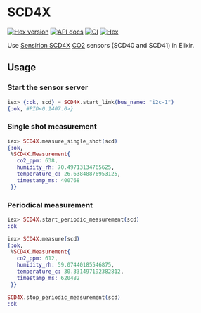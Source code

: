 # SCD4X

[![Hex version](https://img.shields.io/hexpm/v/scd4x.svg 'Hex version')](https://hex.pm/packages/scd4x)
[![API docs](https://img.shields.io/hexpm/v/scd4x.svg?label=docs 'API docs')](https://hexdocs.pm/scd4x)
[![CI](https://github.com/mnishiguchi/scd4x/actions/workflows/ci.yml/badge.svg)](https://github.com/mnishiguchi/scd4x/actions/workflows/ci.yml)
[![Hex](https://github.com/mnishiguchi/scd4x/actions/workflows/hex.yml/badge.svg)](https://github.com/mnishiguchi/scd4x/actions/workflows/hex.yml)

Use [Sensirion SCD4X](https://www.sensirion.com/en/environmental-sensors/carbon-dioxide-sensors/carbon-dioxide-sensor-scd4x) [CO2](https://en.wikipedia.org/wiki/Carbon_dioxide) sensors (SCD40 and SCD41) in Elixir.

## Usage

### Start the sensor server

```elixir
iex> {:ok, scd} = SCD4X.start_link(bus_name: "i2c-1")
{:ok, #PID<0.1407.0>}
```

### Single shot measurement

```elixir
iex> SCD4X.measure_single_shot(scd)
{:ok,
 %SCD4X.Measurement{
   co2_ppm: 638,
   humidity_rh: 70.49713134765625,
   temperature_c: 26.63848876953125,
   timestamp_ms: 400768
 }}
```

### Periodical measurement

```elixir
iex> SCD4X.start_periodic_measurement(scd)
:ok

iex> SCD4X.measure(scd)
{:ok,
 %SCD4X.Measurement{
   co2_ppm: 612,
   humidity_rh: 59.07440185546875,
   temperature_c: 30.331497192382812,
   timestamp_ms: 620482
 }}

SCD4X.stop_periodic_measurement(scd)
:ok
```

